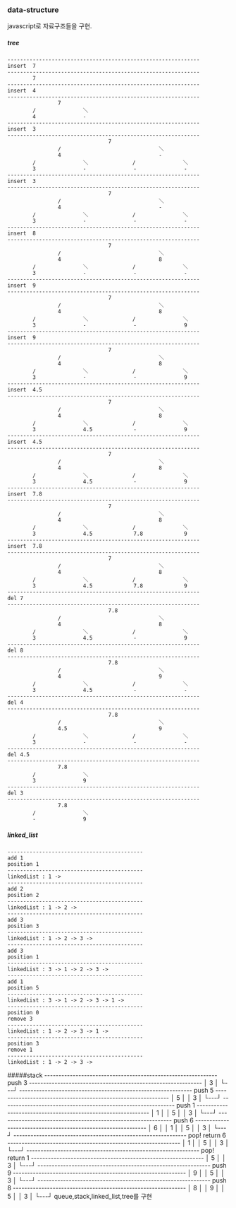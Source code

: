 ### data-structure
  javascript로 자료구조들을 구현.
  
#####  tree
    -------------------------------------------------------------
    insert  7
    -------------------------------------------------------------
            7
    -------------------------------------------------------------
    insert  4
    -------------------------------------------------------------
                    7
            /               ＼
            4               -
    -------------------------------------------------------------
    insert  3
    -------------------------------------------------------------
                                    7
                    /                               ＼
                    4                               -
            /               ＼              /               ＼
            3               -               -               -
    -------------------------------------------------------------
    insert  3
    -------------------------------------------------------------
                                    7
                    /                               ＼
                    4                               -
            /               ＼              /               ＼
            3               -               -               -
    -------------------------------------------------------------
    insert  8
    -------------------------------------------------------------
                                    7
                    /                               ＼
                    4                               8
            /               ＼              /               ＼
            3               -               -               -
    -------------------------------------------------------------
    insert  9
    -------------------------------------------------------------
                                    7
                    /                               ＼
                    4                               8
            /               ＼              /               ＼
            3               -               -               9
    -------------------------------------------------------------
    insert  9
    -------------------------------------------------------------
                                    7
                    /                               ＼
                    4                               8
            /               ＼              /               ＼
            3               -               -               9
    -------------------------------------------------------------
    insert  4.5
    -------------------------------------------------------------
                                    7
                    /                               ＼
                    4                               8
            /               ＼              /               ＼
            3               4.5             -               9
    -------------------------------------------------------------
    insert  4.5
    -------------------------------------------------------------
                                    7
                    /                               ＼
                    4                               8
            /               ＼              /               ＼
            3               4.5             -               9
    -------------------------------------------------------------
    insert  7.8
    -------------------------------------------------------------
                                    7
                    /                               ＼
                    4                               8
            /               ＼              /               ＼
            3               4.5             7.8             9
    -------------------------------------------------------------
    insert  7.8
    -------------------------------------------------------------
                                    7
                    /                               ＼
                    4                               8
            /               ＼              /               ＼
            3               4.5             7.8             9
    -------------------------------------------------------------
    del 7
    -------------------------------------------------------------
                                    7.8
                    /                               ＼
                    4                               8
            /               ＼              /               ＼
            3               4.5             -               9
    -------------------------------------------------------------
    del 8
    -------------------------------------------------------------
                                    7.8
                    /                               ＼
                    4                               9
            /               ＼              /               ＼
            3               4.5             -               -
    -------------------------------------------------------------
    del 4
    -------------------------------------------------------------
                                    7.8
                    /                               ＼
                    4.5                             9
            /               ＼              /               ＼
            3               -               -               -
    -------------------------------------------------------------
    del 4.5
    -------------------------------------------------------------
                    7.8
            /               ＼
            3               9
    -------------------------------------------------------------
    del 3
    -------------------------------------------------------------
                    7.8
            /               ＼
            -               9
##### linked_list
    -------------------------------------------
    add 1
    position 1
    -------------------------------------------
    linkedList : 1 ->
    -------------------------------------------
    add 2
    position 2
    -------------------------------------------
    linkedList : 1 -> 2 ->
    -------------------------------------------
    add 3
    position 3
    -------------------------------------------
    linkedList : 1 -> 2 -> 3 ->
    -------------------------------------------
    add 3
    position 1
    -------------------------------------------
    linkedList : 3 -> 1 -> 2 -> 3 ->
    -------------------------------------------
    add 1
    position 5
    -------------------------------------------
    linkedList : 3 -> 1 -> 2 -> 3 -> 1 ->
    -------------------------------------------
    position 0
    remove 3
    -------------------------------------------
    linkedList : 1 -> 2 -> 3 -> 1 ->
    -------------------------------------------
    position 3
    remove 1
    -------------------------------------------
    linkedList : 1 -> 2 -> 3 ->
    
#####stack
    -------------------------------------------------------------
    push  3
    -------------------------------------------------------------
    │ 3 │
    └---┘
    -------------------------------------------------------------
    push  5
    -------------------------------------------------------------
    │ 5 │
    │ 3 │
    └---┘
    -------------------------------------------------------------
    push  1
    -------------------------------------------------------------
    │ 1 │
    │ 5 │
    │ 3 │
    └---┘
    -------------------------------------------------------------
    push  6
    -------------------------------------------------------------
    │ 6 │
    │ 1 │
    │ 5 │
    │ 3 │
    └---┘
    -------------------------------------------------------------
    pop!
    return 6
    -------------------------------------------------------------
    │ 1 │
    │ 5 │
    │ 3 │
    └---┘
    -------------------------------------------------------------
    pop!
    return 1
    -------------------------------------------------------------
    │ 5 │
    │ 3 │
    └---┘
    -------------------------------------------------------------
    push  9
    -------------------------------------------------------------
    │ 9 │
    │ 5 │
    │ 3 │
    └---┘
    -------------------------------------------------------------
    push  8
    -------------------------------------------------------------
    │ 8 │
    │ 9 │
    │ 5 │
    │ 3 │
    └---┘
  queue,stack,linked_list,tree를 구현
  
  

